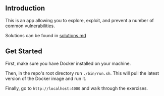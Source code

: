 ## Introduction
This is an app allowing you to explore, exploit, and prevent a number of common vulnerabilities.

Solutions can be found in [solutions.md](https://github.com/grantmiiller/gotcha/blob/master/solutions.md)

## Get Started
First, make sure you have Docker installed on your machine.

Then, in the repo's root directory run `./bin/run.sh`. This will pull the latest version of the Docker image and run it.

Finally, go to `http://localhost:4000` and walk through the exercises.
